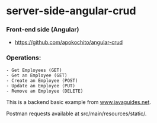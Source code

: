 # server-side-angular-crud

### Front-end side (Angular)

- https://github.com/apokochito/angular-crud

### Operations:
    
    - Get Employees (GET)
    - Get an Employee (GET)
    - Create an Employee (POST)
    - Update an Employee (PUT)
    - Remove an Employee (DELETE)

This is a backend basic example from www.javaguides.net.

Postman requests available at src/main/resources/static/.
